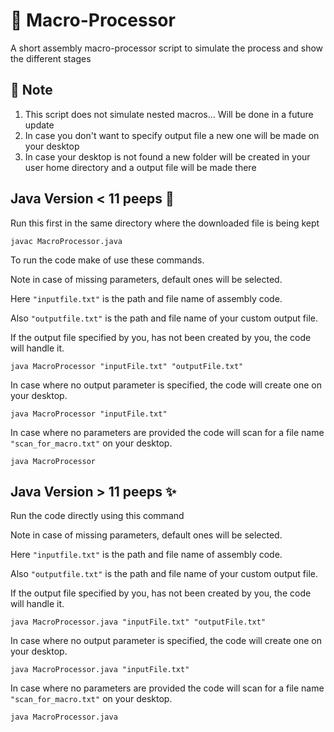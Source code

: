# 🎨 Macro-Processor
A short assembly macro-processor script to simulate the process and show the different stages

## 📝 Note 
1. This script does not simulate nested macros... Will be done in a future update
2. In case you don't want to specify output file a new one will be made on your desktop
3. In case your desktop is not found a new folder will be created in your user home directory and a output file will be made there

## Java Version < 11 peeps 🧧
Run this first in the same directory where the downloaded file is being kept

```terminal
javac MacroProcessor.java
```

To run the code make of use these commands. 

Note in case of missing parameters, default ones will be selected.

Here ```"inputfile.txt"``` is the path and file name of assembly code.

Also ```"outputfile.txt"``` is the path and file name of your custom output file.

If the output file specified by you, has not been created by you, the code will handle it.

```terminal
java MacroProcessor "inputFile.txt" "outputFile.txt"
```

In case where no output parameter is specified, the code will create one on your desktop.

```terminal
java MacroProcessor "inputFile.txt"
```

In case where no parameters are provided the code will scan for a file name ```"scan_for_macro.txt"``` on your desktop.

```terminal
java MacroProcessor
```

## Java Version > 11 peeps ✨
Run the code directly using this command

Note in case of missing parameters, default ones will be selected.

Here ```"inputfile.txt"``` is the path and file name of assembly code.

Also ```"outputfile.txt"``` is the path and file name of your custom output file.

If the output file specified by you, has not been created by you, the code will handle it.

```terminal
java MacroProcessor.java "inputFile.txt" "outputFile.txt"
```

In case where no output parameter is specified, the code will create one on your desktop.

```terminal
java MacroProcessor.java "inputFile.txt"
```

In case where no parameters are provided the code will scan for a file name ```"scan_for_macro.txt"``` on your desktop.

```terminal
java MacroProcessor.java
```


